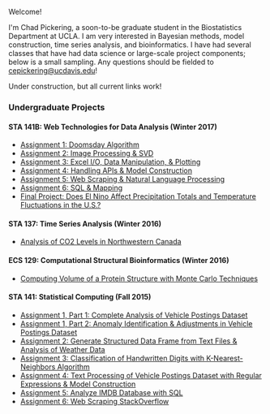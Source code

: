 Welcome! 

I'm Chad Pickering, a soon-to-be graduate student in the Biostatistics Department at UCLA. I am very interested in Bayesian methods, model construction, time series analysis, and bioinformatics. 
I have had several classes that have had data science or large-scale project components; below is a small sampling. Any questions should be fielded to cepickering@ucdavis.edu!

Under construction, but all current links work!

### Undergraduate Projects 

#### STA 141B: Web Technologies for Data Analysis (Winter 2017)
- [Assignment 1: Doomsday Algorithm](Portfolio/assignment1.html)
- [Assignment 2: Image Processing & SVD](Portfolio/assignment2.html)
- [Assignment 3: Excel I/O, Data Manipulation, & Plotting](Portfolio/assignment3.html)
- [Assignment 4: Handling APIs & Model Construction](Portfolio/assignment4.html)
- [Assignment 5: Web Scraping & Natural Language Processing](Portfolio/assignment5.html)
- [Assignment 6: SQL & Mapping](Portfolio/assignment6.html)
- [Final Project: Does El Nino Affect Precipitation Totals and Temperature Fluctuations in the U.S.?](Portfolio/finalproject.html)

#### STA 137: Time Series Analysis (Winter 2016)
- [Analysis of CO2 Levels in Northwestern Canada](OtherClasses/sta137_finalproject.pdf)

#### ECS 129: Computational Structural Bioinformatics (Winter 2016)
- [Computing Volume of a Protein Structure with Monte Carlo Techniques](OtherClasses/ecs129_project.pdf)

#### STA 141: Statistical Computing (Fall 2015)
- [Assignment 1, Part 1: Complete Analysis of Vehicle Postings Dataset](OtherClasses/sta141_asmt1pt1.pdf)
- [Assignment 1, Part 2: Anomaly Identification & Adjustments in Vehicle Postings Dataset](OtherClasses/sta141_asmt1pt2.pdf)
- [Assignment 2: Generate Structured Data Frame from Text Files & Analysis of Weather Data](OtherClasses/sta141_asmt2.pdf)
- [Assignment 3: Classification of Handwritten Digits with K-Nearest-Neighbors Algorithm](OtherClasses/sta141_asmt3.pdf)
- [Assignment 4: Text Processing of Vehicle Postings Dataset with Regular Expressions & Model Construction](OtherClasses/sta141_asmt4.pdf)
- [Assignment 5: Analyze IMDB Database with SQL](OtherClasses/sta141_asmt5.pdf)
- [Assignment 6: Web Scraping StackOverflow](OtherClasses/sta141_asmt6.pdf)





